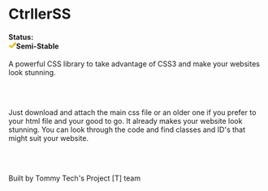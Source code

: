 <h1>CtrllerSS</h1>

<h4>Status:<br>  <img src="https://github.com/tommytechlabs/ctrllerss/blob/master/status.png?raw=true" height="15px" width="15px">Semi-Stable </h4>

<p>A powerful CSS library to take advantage of CSS3 and make your websites look stunning.</p>
<br>
<br>
<p>Just download and attach the main css file or an older one if you prefer to your html file and your good to go. It already makes your website look stunning. You can look through the code and find classes and ID's that might suit your website.</p> 
<br>
<br>
<p> Built by Tommy Tech's Project [T] team</p>